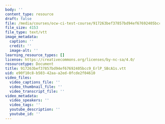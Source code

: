 ```yaml
---
body: ''
content_type: resource
draft: false
file: /media/courses/ocw-ci-test-course/917263bef37857bd94ef67692405bcc9_erlp_sbca1s.vtt
file_size: 4153
file_type: text/vtt
image_metadata:
  caption: ''
  credit: ''
  image-alt: ''
learning_resource_types: []
license: https://creativecommons.org/licenses/by-nc-sa/4.0/
resourcetype: Document
title: 917263bef37857bd94ef67692405bcc9_ErlP_SBcA1s.vtt
uid: e90f10c8-b503-42aa-a2ed-0fcde2f04610
video_files:
  video_captions_file: ''
  video_thumbnail_file: ''
  video_transcript_file: ''
video_metadata:
  video_speakers: ''
  video_tags: ''
  youtube_description: ''
  youtube_id: ''
---
```

